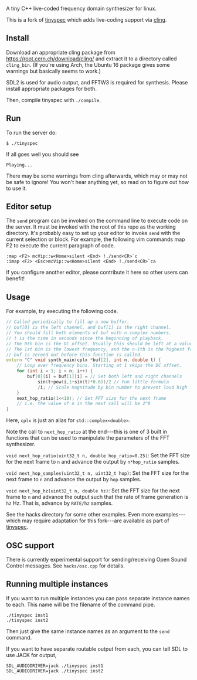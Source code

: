 A tiny C++ live-coded frequency domain synthesizer for linux.

This is a fork of [tinyspec](https://github.com/nwoeanhinnogaehr/tinyspec) which adds live-coding support
via [cling](https://root.cern.ch/cling).

## Install
Download an appropriate cling package from https://root.cern.ch/download/cling/
and extract it to a directory called `cling_bin`.
(If you're using Arch, the Ubuntu 16 package gives some warnings but basically seems to work.)

SDL2 is used for audio output, and FFTW3 is required for synthesis. Please install appropriate packages for both.

Then, compile tinyspec with `./compile`.

## Run

To run the server do:
```
$ ./tinyspec
```
If all goes well you should see
```
Playing...
```
There may be some warnings from cling afterwards, which may or may not be safe to ignore!
You won't hear anything yet, so read on to figure out how to use it.

## Editor setup
The `send` program can be invoked on the command line to execute code on the server.
It must be invoked with the root of this repo as the working directory.
It's probably easy to set up your editor to invoke `send` with the current selection or block.
For example, the following vim commands map F2 to execute the current paragraph of code.
```
:map <F2> mcVip::w<Home>silent <End> !./send<CR>`c
:imap <F2> <Esc>mcVip::w<Home>silent <End> !./send<CR>`ca
```
If you configure another editor, please contribute it here so other users can benefit!

## Usage

For example, try executing the following code.

```C++
// Called periodically to fill up a new buffer.
// buf[0] is the left channel, and buf[1] is the right channel.
// You should fill both elements of buf with n complex numbers.
// t is the time in seconds since the beginning of playback.
// The 0th bin is the DC offset. Usually this should be left at a value of 0.
// The 1st bin is the lowest frequency, and the n-1th is the highest frequency.
// buf is zeroed out before this function is called.
extern "C" void synth_main(cplx *buf[2], int n, double t) {
    // Loop over frequency bins. Starting at 1 skips the DC offset.
    for (int i = 1; i < n; i++) {
        buf[0][i] = buf[1][i] = // Set both left and right channels
            sin(t+pow(i,1+sin(t)*0.6))/2 // Fun little formula
            /i; // Scale magnitude by bin number to prevent loud high frequency noises.
    }
    next_hop_ratio(1<<10); // Set FFT size for the next frame
    // i.e. the value of n in the next call will be 2^9
}
```

Here, `cplx` is just an alias for `std::complex<double>`.

Note the call to `next_hop_ratio` at the end---this is one of 3 built in functions that can be used to
manipulate the parameters of the FFT synthesizer.

`void next_hop_ratio(uint32_t n, double hop_ratio=0.25)`:
Set the FFT size for the next frame to `n` and advance the output by `n*hop_ratio` samples.

`void next_hop_samples(uint32_t n, uint32_t hop)`:
Set the FFT size for the next frame to `n` and advance the output by `hop` samples.

`void next_hop_hz(uint32_t n, double hz)`:
Set the FFT size for the next frame to `n` and advance the output such that the rate of
frame generation is `hz` Hz. That is, advance by `RATE/hz` samples.

See the hacks directory for some other examples.
Even more examples---which may require adaptation for this fork---are available as part of [tinyspec](https://github.com/nwoeanhinnogaehr/tinyspec).

## OSC support

There is currently experimental support for sending/receiving Open Sound Control messages.
See `hacks/osc.cpp` for details.

## Running multiple instances

If you want to run multiple instances you can pass separate instance names to each.
This name will be the filename of the command pipe.

```
./tinyspec inst1
./tinyspec inst2
```

Then just give the same instance names as an argument to the `send` command.

If you want to have separate routable output from each, you can tell SDL to use JACK for output,

```
SDL_AUDIODRIVER=jack ./tinyspec inst1
SDL_AUDIODRIVER=jack ./tinyspec inst2
